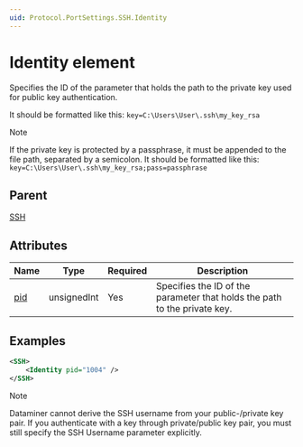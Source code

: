 ```yaml
---
uid: Protocol.PortSettings.SSH.Identity
---
```


# Identity element

Specifies the ID of the parameter that holds the path to the private key used for public key authentication.

It should be formatted like this: `key=C:\Users\User\.ssh\my_key_rsa`

> [!NOTE]
> If the private key is protected by a passphrase, it must be appended to the file path, separated by a semicolon. It should be formatted like this: `key=C:\Users\User\.ssh\my_key_rsa;pass=passphrase`

## Parent

[SSH](xref:Protocol.PortSettings.SSH)

## Attributes

| Name                                               | Type        | Required | Description                                                               |
|----------------------------------------------------|-------------|----------|---------------------------------------------------------------------------|
| [pid](xref:Protocol.PortSettings.SSH.Identity-pid) | unsignedInt | Yes      | Specifies the ID of the parameter that holds the path to the private key. |

## Examples

```xml
<SSH>
    <Identity pid="1004" />
</SSH>
```
> [!NOTE]
> Dataminer cannot derive the SSH username from your public-/private key pair. If you authenticate with a key through private/public key pair, you must still specify the SSH Username parameter explicitly.

